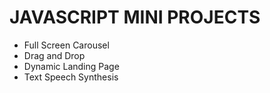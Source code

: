 # JAVASCRIPT MINI PROJECTS

- Full Screen Carousel
- Drag and Drop
- Dynamic Landing Page
- Text Speech Synthesis
